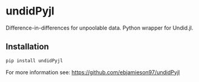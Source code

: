 # undidPyjl
Difference-in-differences for unpoolable data. Python wrapper for Undid.jl.

## Installation
```bash
pip install undidPyjl
```

For more information see: https://github.com/ebjamieson97/undidPyjl 
